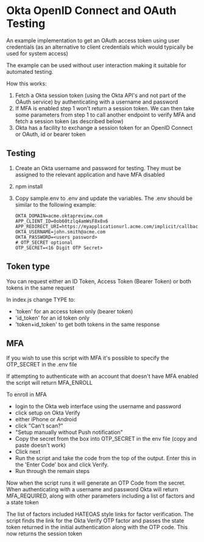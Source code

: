 # Okta OpenID Connect and OAuth Testing

An example implementation to get an OAuth access token using user credentials (as an alternative to client credentials which would typically be used for system access)

The example can be used without user interaction making it suitable for automated testing.

How this works:
1. Fetch a Okta session token (using the Okta API's and not part of the OAuth service) by authenticating with a username and password
1. If MFA is enabled step 1 won't return a session token. We can then take some parameters from step 1 to call another endpoint to verify MFA and fetch a session token (as described below)
1. Okta has a facility to exchange a session token for an OpenID Connect or OAuth, id or bearer token

## Testing

1.	Create an Okta username and password for testing. They must be assigned to the relevant application and have MFA disabled
1.	npm install
1.	Copy sample.env to .env and update the variables. The .env should be similar to the following example:

	```
	OKTA_DOMAIN=acme.oktapreview.com
	APP_CLIENT_ID=0ob60tzlq4amWsF8x0x6
	APP_REDIRECT_URI=https://myapplicationurl.acme.com/implicit/callback
	OKTA_USERNAME=john.smith@acme.com
	OKTA_PASSWORD=<users password>
	# OTP_SECRET optional
	OTP_SECRET=<16 Digit OTP Secret>
	```

## Token type

You can request either an ID Token, Access Token (Bearer Token) or both tokens in the same request

In index.js change TYPE to:
 * 'token' for an access token only (bearer token)
 * 'id_token' for an id token only
 * 'token+id_token' to get both tokens in the same response

## MFA

If you wish to use this script with MFA it's possible to specify the OTP_SECRET in the .env file

If attempting to authenticate with an account that doesn't have MFA enabled the script will return MFA_ENROLL

To enroll in MFA
 * login to the Okta web interface using the username and password
 * click setup on Okta Verify
 * either iPhone or Android
 * click "Can't scan?"
 * "Setup manually without Push notification"
 * Copy the secret from the box into OTP_SECRET in the env file (copy and paste doesn't work)
 * Click next
 * Run the script and take the code from the top of the output. Enter this in the 'Enter Code' box and click Verify.
 * Run through the remain steps

Now when the script runs it will generate an OTP Code from the secret. When authenticating with a username and password Okta will return MFA_REQUIRED, along with other parameters including a list of factors and a state token

The list of factors included HATEOAS style links for factor verification. The script finds the link for the Okta Verify OTP factor and passes the state token returned in the initial authentication along with the OTP code. This now returns the session token



